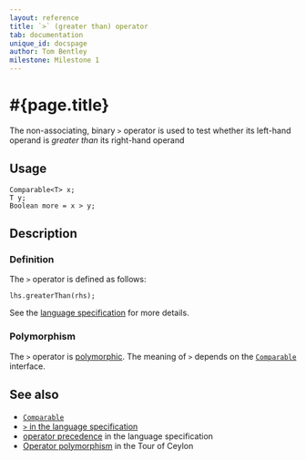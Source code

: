 ```yaml
---
layout: reference
title: `>` (greater than) operator
tab: documentation
unique_id: docspage
author: Tom Bentley
milestone: Milestone 1
---
```


# #{page.title}

The non-associating, binary `>` operator is used to test whether its left-hand 
operand is *greater than* its right-hand operand

## Usage 

    Comparable<T> x;
    T y;
    Boolean more = x > y;

## Description

### Definition

The `>` operator is defined as follows:

    lhs.greaterThan(rhs);

See the [language specification](#{site.urls.spec}#equalitycomparison) for more details.

### Polymorphism

The `>` operator is [polymorphic](/documentation/reference/operator/operator-polymorphism). 
The meaning of `>` depends on the 
[`Comparable`](../../ceylon.language/Comparable) interface.

## See also

* [`Comparable`](../../ceylon.language/Comparable)
* [`>` in the language specification](#{site.urls.spec}#equalitycomparison)
* [operator precedence](#{site.urls.spec}#operatorprecedence) in the 
  language specification
* [Operator polymorphism](/documentation/tour/language-module/#operator_polymorphism) 
  in the Tour of Ceylon

